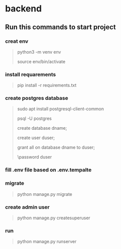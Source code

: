 # backend

## Run this commands to start project

### creat env
> python3 -m venv env
>
> source env/bin/activate
>
### install requarements
> pip install -r requirements.txt
>
### create postgres database
>sudo apt install postgresql-client-common
>
> psql -U postgres
>
> create database dname;
>
> create user duser;
>
> grant all on database dname to duser;
>
> \password duser
>
### fill .env file based on .env.tempalte
### migrate
> python manage.py migrate
>
### create admin user
> python manage.py createsuperuser
>
### run
> python manage.py runserver
>